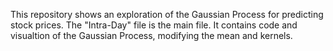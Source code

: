 This repository shows an exploration of the Gaussian Process for predicting stock prices. The "Intra-Day" file is the main file. It contains code and visualtion of the Gaussian Process, modifying the mean and kernels.

